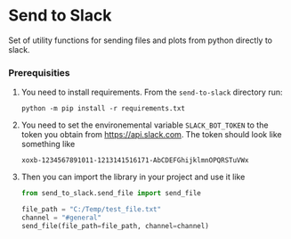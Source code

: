 Send to Slack
=============
Set of utility functions for sending files and plots from python directly to slack.

### Prerequisities
1. You need to install requirements. From the `send-to-slack` directory run: 
    ```
    python -m pip install -r requirements.txt
    ```
1. You need to set the environemental variable `SLACK_BOT_TOKEN` to the token you obtain from https://api.slack.com. 
The token should look like something like 
    ```
    xoxb-1234567891011-1213141516171-AbCDEFGhijklmnOPQRSTuVWx
    ```
1. Then you can import the library in your project and use it like 
    ```python
    from send_to_slack.send_file import send_file
    
    file_path = "C:/Temp/test_file.txt"
    channel = "#general"
    send_file(file_path=file_path, channel=channel)
    
    ```   